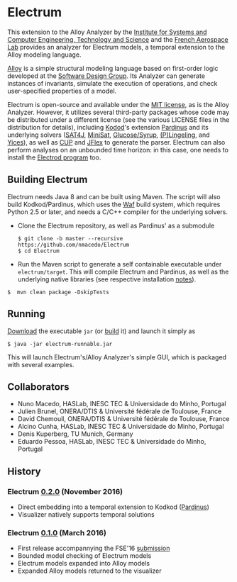 # Electrum

This extension to the Alloy Analyzer by the [Institute for Systems and Computer Engineering, Technology and Science](https://www.inesctec.pt/en) and the [French Aerospace Lab](https://www.onera.fr/en) provides an analyzer for Electrum models, a temporal extension to the Alloy modeling language.

[Alloy](http://alloy.mit.edu/) is a simple structural modeling language based on first-order logic developed at the [Software Design Group](http://sdg.csail.mit.edu/). Its Analyzer can generate instances of invariants, simulate the execution of operations, and check user-specified properties of a model.

Electrum is open-source and available under the [MIT license](LICENSE), as is the Alloy Analyzer. However, it utilizes several third-party packages whose code may be distributed under a different license (see the various LICENSE files in the distribution for details), including [Kodod](https://github.com/emina/kodkod)'s extension [Pardinus](https://github.com/nmacedo/Pardinus) and its underlying solvers ([SAT4J](http://www.sat4j.org), [MiniSat](http://minisat.se), [Glucose/Syrup](http://www.labri.fr/perso/lsimon/glucose/), [(P)Lingeling](http://fmv.jku.at/lingeling/), and [Yices](http://yices.csl.sri.com)), as well as [CUP](http://www2.cs.tum.edu/projects/cup/) and [JFlex](http://jflex.de/) to generate the parser. Electrum can also perform analyses on an unbounded time horizon: in this case, one needs to install the [Electrod program](https://github.com/grayswandyr/electrod/) too.

## Building Electrum

Electrum needs Java 8 and can be built using Maven. The script will also build Kodkod/Pardinus, which uses the [Waf](https://github.com/waf-project/waf) build
system, which requires Python 2.5 or later, and needs a C/C++ compiler for the underlying solvers.

* Clone the Electrum repository, as well as Pardinus' as a submodule 

  `$ git clone -b master --recursive https://github.com/nmacedo/Electrum`  
  `$ cd Electrum`

* Run the Maven script to generate a self containable executable under `electrum/target`. This will compile Electrum and Pardinus, as well as the underlying native libraries (see respective installation [notes](https://github.com/haslab/Pardinus)).

 `$  mvn clean package -DskipTests`

## Running

[Download](https://github.com/nmacedo/Electrum/releases/tag/v1.0) the executable ``jar`` (or [build](#building-electrum) it) and launch it simply as

`$ java -jar electrum-runnable.jar`

This will launch Electrum's/Alloy Analyzer's simple GUI, which is packaged with several examples.

## Collaborators
- Nuno Macedo, HASLab, INESC TEC & Universidade do Minho, Portugal
- Julien Brunel, ONERA/DTIS & Université fédérale de Toulouse, France
- David Chemouil, ONERA/DTIS & Université fédérale de Toulouse, France
- Alcino Cunha, HASLab, INESC TEC & Universidade do Minho, Portugal
- Denis Kuperberg, TU Munich, Germany
- Eduardo Pessoa, HASLab, INESC TEC & Universidade do Minho, Portugal

## History
### Electrum [0.2.0](https://github.com/nmacedo/Electrum/releases/tag/v0.2) (November 2016) 
- Direct embedding into a temporal extension to Kodkod ([Pardinus](https://github.com/nmacedo/Pardinus))
- Visualizer natively supports temporal solutions

### Electrum [0.1.0](https://github.com/nmacedo/Electrum/releases/tag/v0.1) (March 2016) 
<!--- FSE 16 -->
- First release accompannying the FSE'16 [submission](http://dx.doi.org/10.1145/2950290.2950318)
- Bounded model checking of Electrum models
- Electrum models expanded into Alloy models
- Expanded Alloy models returned to the visualizer
